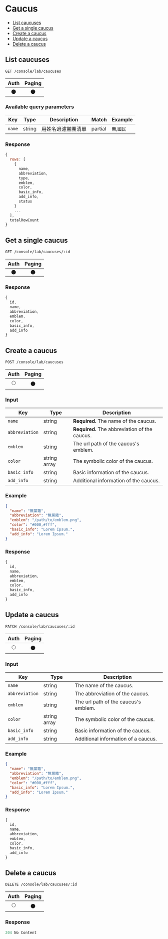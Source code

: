 # Caucus

- [List caucuses](#list-caucuses)
- [Get a single caucus](#get-a-single-caucus)
- [Create a caucus](#create-a-caucus)
- [Update a caucus](#update-a-caucus)
- [Delete a caucus](#delete-a-caucus)

## List caucuses

```
GET /console/lab/caucuses
```

| Auth | Paging |
| :---: | :---: |
| 🌑 | 🌑 |

### Available query parameters

| Key | Type | Description | Match | Example |
| --- | --- | --- | --- | --- |
| `name` | string | 用姓名過濾黨團清單 | partial | `無`,`國民` |

### Response

``` js
{
  rows: [
    {
      name,
      abbreviation,
      type,
      emblem,
      color,
      basic_info,
      add_info,
      status
    }
    ...
  ],
  totalRowCount
}
```

## Get a single caucus

```
GET /console/lab/caucuses/:id
```

| Auth | Paging |
| :---: | :---: |
| 🌑 | 🌑 |

### Response

``` js
{
  id,
  name,
  abbreviation,
  emblem,
  color,
  basic_info,
  add_info
}
```

## Create a caucus

```
POST /console/lab/caucuses
```

| Auth | Paging |
| :---: | :---: |
| 🌕 | 🌑 |

### Input

| Key | Type | Description |
| --- | --- | --- |
| `name` | string | **Required.** The name of the caucus. |
| `abbreviation` | string | **Required.** The abbreviation of the caucus. |
| `emblem` | string | The url path of the caucus's emblem. |
| `color` | string array | The symbolic color of the caucus. |
| `basic_info` | string | Basic information of the caucus. |
| `add_info` | string | Additional information of the caucus. |

### Example

``` json
{
  "name": "無黨籍",
  "abbreviation": "無黨籍",
  "emblem": "/path/to/emblem.png",
  "color": "#000,#fff",
  "basic_info": "Lorem Ipsum.",
  "add_info": "Lorem Ipsum."
}
```

### Response

``` js
{
  id,
  name,
  abbreviation,
  emblem,
  color,
  basic_info,
  add_info
}
```

## Update a caucus

```
PATCH /console/lab/caucuses/:id
```

| Auth | Paging |
| :---: | :---: |
| 🌕 | 🌑 |

### Input

| Key | Type | Description |
| --- | --- | --- |
| `name` | string | The name of the caucus. |
| `abbreviation` | string | The abbreviation of the caucus. |
| `emblem` | string | The url path of the caucus's emblem. |
| `color` | string array | The symbolic color of the caucus. |
| `basic_info` | string | Basic information of the caucus. |
| `add_info` | string | Additional information of a caucus. |

### Example

``` json
{
  "name": "無黨籍",
  "abbreviation": "無黨籍",
  "emblem": "/path/to/emblem.png",
  "color": "#000,#fff",
  "basic_info": "Lorem Ipsum.",
  "add_info": "Lorem Ipsum."
}
```

### Response

``` js
{
  id,
  name,
  abbreviation,
  emblem,
  color,
  basic_info,
  add_info
}
```

## Delete a caucus

```
DELETE /console/lab/caucuses/:id
```

| Auth | Paging |
| :---: | :---: |
| 🌕 | 🌑 |

### Response

``` js
204 No Content
```
